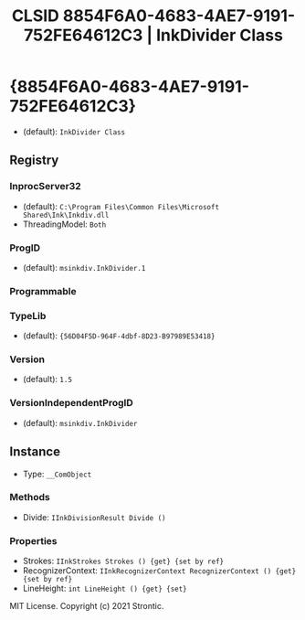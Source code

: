 ﻿---
title: "CLSID 8854F6A0-4683-4AE7-9191-752FE64612C3 | InkDivider Class"
excerpt: What is COM-Object CLSID 8854F6A0-4683-4AE7-9191-752FE64612C3?
---

# {8854F6A0-4683-4AE7-9191-752FE64612C3}

* (default): `InkDivider Class`

## Registry


### InprocServer32

* (default): `C:\Program Files\Common Files\Microsoft Shared\Ink\Inkdiv.dll`
* ThreadingModel: `Both`

### ProgID

* (default): `msinkdiv.InkDivider.1`

### Programmable


### TypeLib

* (default): `{56D04F5D-964F-4dbf-8D23-B97989E53418}`

### Version

* (default): `1.5`

### VersionIndependentProgID

* (default): `msinkdiv.InkDivider`

## Instance

* Type: `__ComObject`

### Methods

* Divide: `IInkDivisionResult Divide ()`

### Properties

* Strokes: `IInkStrokes Strokes () {get} {set by ref}`
* RecognizerContext: `IInkRecognizerContext RecognizerContext () {get} {set by ref}`
* LineHeight: `int LineHeight () {get} {set} `

MIT License. Copyright (c) 2021 Strontic.


